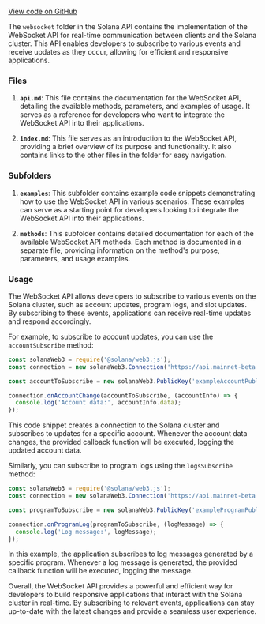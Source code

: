 [View code on GitHub](https://github.com/solana-labs/solana/tree/master/na/docs/src/api/websocket)

The `websocket` folder in the Solana API contains the implementation of the WebSocket API for real-time communication between clients and the Solana cluster. This API enables developers to subscribe to various events and receive updates as they occur, allowing for efficient and responsive applications.

### Files

1. **`api.md`**: This file contains the documentation for the WebSocket API, detailing the available methods, parameters, and examples of usage. It serves as a reference for developers who want to integrate the WebSocket API into their applications.

2. **`index.md`**: This file serves as an introduction to the WebSocket API, providing a brief overview of its purpose and functionality. It also contains links to the other files in the folder for easy navigation.

### Subfolders

1. **`examples`**: This subfolder contains example code snippets demonstrating how to use the WebSocket API in various scenarios. These examples can serve as a starting point for developers looking to integrate the WebSocket API into their applications.

2. **`methods`**: This subfolder contains detailed documentation for each of the available WebSocket API methods. Each method is documented in a separate file, providing information on the method's purpose, parameters, and usage examples.

### Usage

The WebSocket API allows developers to subscribe to various events on the Solana cluster, such as account updates, program logs, and slot updates. By subscribing to these events, applications can receive real-time updates and respond accordingly.

For example, to subscribe to account updates, you can use the `accountSubscribe` method:

```javascript
const solanaWeb3 = require('@solana/web3.js');
const connection = new solanaWeb3.Connection('https://api.mainnet-beta.solana.com');

const accountToSubscribe = new solanaWeb3.PublicKey('exampleAccountPublicKey');

connection.onAccountChange(accountToSubscribe, (accountInfo) => {
  console.log('Account data:', accountInfo.data);
});
```

This code snippet creates a connection to the Solana cluster and subscribes to updates for a specific account. Whenever the account data changes, the provided callback function will be executed, logging the updated account data.

Similarly, you can subscribe to program logs using the `logsSubscribe` method:

```javascript
const solanaWeb3 = require('@solana/web3.js');
const connection = new solanaWeb3.Connection('https://api.mainnet-beta.solana.com');

const programToSubscribe = new solanaWeb3.PublicKey('exampleProgramPublicKey');

connection.onProgramLog(programToSubscribe, (logMessage) => {
  console.log('Log message:', logMessage);
});
```

In this example, the application subscribes to log messages generated by a specific program. Whenever a log message is generated, the provided callback function will be executed, logging the message.

Overall, the WebSocket API provides a powerful and efficient way for developers to build responsive applications that interact with the Solana cluster in real-time. By subscribing to relevant events, applications can stay up-to-date with the latest changes and provide a seamless user experience.
